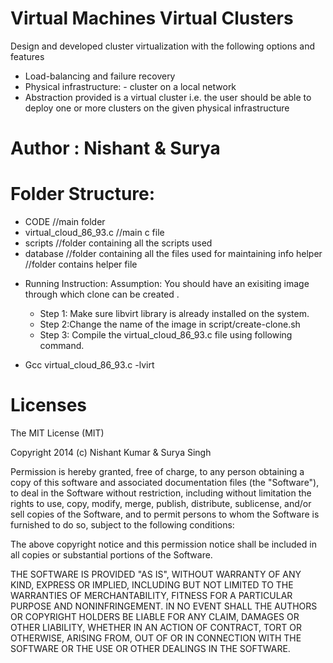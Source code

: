 # Virtual Machines Virtual Clusters
  Design and developed cluster virtualization with the following options and features 
   - Load-balancing and failure recovery 
   - Physical infrastructure: - cluster on a local network 
   - Abstraction provided is a virtual cluster i.e. the user should be able to deploy one or more clusters on the given physical infrastructure

# Author : Nishant & Surya

# Folder Structure:
  * CODE //main folder
  * virtual_cloud_86_93.c //main c file
  * scripts //folder containing all the scripts used
  * database //folder containing all the files used for maintaining info helper //folder contains helper file
  
  - Running Instruction:
    Assumption: You should have an exisiting image through which clone can be created .
       * Step 1: Make sure libvirt library is already installed on the system.
       * Step 2:Change the name of the image in script/create-clone.sh
       * Step 3: Compile the virtual_cloud_86_93.c file using following command.
  
  - Gcc virtual_cloud_86_93.c -lvirt
  

# Licenses 

The MIT License (MIT)

Copyright 2014 (c) Nishant Kumar & Surya Singh 

Permission is hereby granted, free of charge, to any person obtaining a copy
of this software and associated documentation files (the "Software"), to deal
in the Software without restriction, including without limitation the rights
to use, copy, modify, merge, publish, distribute, sublicense, and/or sell
copies of the Software, and to permit persons to whom the Software is
furnished to do so, subject to the following conditions:

The above copyright notice and this permission notice shall be included in
all copies or substantial portions of the Software.

THE SOFTWARE IS PROVIDED "AS IS", WITHOUT WARRANTY OF ANY KIND, EXPRESS OR
IMPLIED, INCLUDING BUT NOT LIMITED TO THE WARRANTIES OF MERCHANTABILITY,
FITNESS FOR A PARTICULAR PURPOSE AND NONINFRINGEMENT. IN NO EVENT SHALL THE
AUTHORS OR COPYRIGHT HOLDERS BE LIABLE FOR ANY CLAIM, DAMAGES OR OTHER
LIABILITY, WHETHER IN AN ACTION OF CONTRACT, TORT OR OTHERWISE, ARISING FROM,
OUT OF OR IN CONNECTION WITH THE SOFTWARE OR THE USE OR OTHER DEALINGS IN
THE SOFTWARE.
